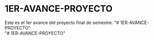 # 1ER-AVANCE-PROYECTO
Este es el 1er avance del proyecto final de semestre.
"# 1ER-AVANCE-PROYECTO"  
"# 1ER-AVANCE-PROYECTO"  
